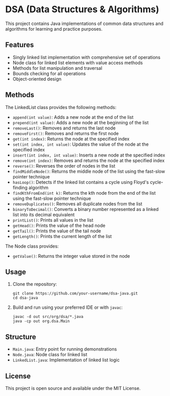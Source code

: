 # DSA (Data Structures & Algorithms)

This project contains Java implementations of common data structures and algorithms for learning and practice purposes.

## Features

- Singly linked list implementation with comprehensive set of operations
- Node class for linked list elements with value access methods
- Methods for list manipulation and traversal
- Bounds checking for all operations
- Object-oriented design

## Methods

The LinkedList class provides the following methods:

- `append(int value)`: Adds a new node at the end of the list
- `prepend(int value)`: Adds a new node at the beginning of the list
- `removeLast()`: Removes and returns the last node
- `removeFirst()`: Removes and returns the first node
- `get(int index)`: Returns the node at the specified index
- `set(int index, int value)`: Updates the value of the node at the specified index
- `insert(int index, int value)`: Inserts a new node at the specified index
- `remove(int index)`: Removes and returns the node at the specified index
- `reverse()`: Reverses the order of nodes in the list
- `findMiddleNode()`: Returns the middle node of the list using the fast-slow pointer technique
- `hasLoop()`: Detects if the linked list contains a cycle using Floyd's cycle-finding algorithm
- `findKthFromEnd(int k)`: Returns the kth node from the end of the list using the fast-slow pointer technique
- `removeDuplicates()`: Removes all duplicate nodes from the list
- `binaryToDecimal()`: Converts a binary number represented as a linked list into its decimal equivalent
- `printList()`: Prints all values in the list
- `getHead()`: Prints the value of the head node
- `getTail()`: Prints the value of the tail node
- `getLength()`: Prints the current length of the list

The Node class provides:
- `getValue()`: Returns the integer value stored in the node

## Usage

1. Clone the repository:
   ```
   git clone https://github.com/your-username/dsa-java.git
   cd dsa-java
   ```

2. Build and run using your preferred IDE or with `javac`:
   ```
   javac -d out src/org/dsa/*.java
   java -cp out org.dsa.Main
   ```

## Structure

- `Main.java`: Entry point for running demonstrations
- `Node.java`: Node class for linked list
- `LinkedList.java`: Implementation of linked list logic

## License

This project is open source and available under the MIT License.